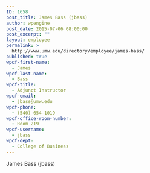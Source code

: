 ```yaml
---
ID: 1658
post_title: James Bass (jbass)
author: wpengine
post_date: 2015-07-06 08:00:00
post_excerpt: ""
layout: employee
permalink: >
  http://www.umw.edu/directory/employee/james-bass/
published: true
wpcf-first-name:
  - James
wpcf-last-name:
  - Bass
wpcf-title:
  - Adjunct Instructor
wpcf-email:
  - jbass@umw.edu
wpcf-phone:
  - (540) 654-1019
wpcf-office-room-number:
  - Room 219
wpcf-username:
  - jbass
wpcf-dept:
  - College of Business
---
```

James Bass (jbass)
